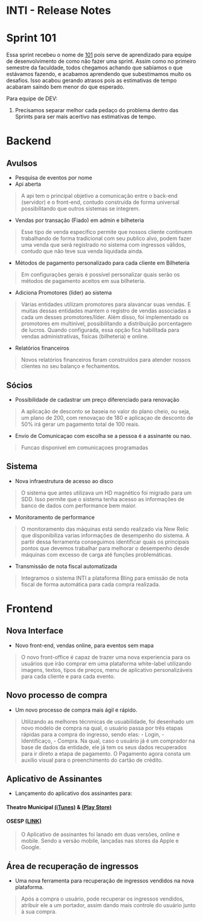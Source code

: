 # INTI - Release Notes

# Sprint 101
Essa sprint recebeu o nome de [101](https://en.wikipedia.org/wiki/101_(topic)) pois serve de aprendizado para equipe de desenvolvimento de como não fazer uma sprint. Assim como no primeiro semestre da faculdade, todos chegamos achando que sabíamos o que estávamos fazendo, e acabamos aprendendo que subestimamos muito os desafios. Isso acabou gerando atrasos pois as estimativas de tempo acabaram saindo bem menor do que esperado.


Para equipe de DEV:
 1. Precisamos separar melhor cada pedaço do problema dentro das Sprints para ser mais acertivo nas estimativas de tempo.

# Backend
## Avulsos
* Pesquisa de eventos por nome
* Api aberta
> A api tem o principal objetivo a comunicação entre o back-end (servidor) e o front-end, contudo construída de forma universal possibilitando que outros sistemas se integrem.
* Vendas por transação (Fiado) em admin e bilheteria
> Esse tipo de venda especifico permite que nossos cliente continuem trabalhando de forma tradicional com seu publico alvo, podem fazer uma venda que será registrado no sistema com ingressos válidos, contudo que não teve sua venda liquidada ainda.
* Métodos de pagamento personalizado para cada cliente em Bilheteria
> Em configurações gerais é possível personalizar quais serão os métodos de pagamento aceitos em sua bilheteria.
* Adiciona Promotores (líder) ao sistema
> Várias entidades utilizam promotores para alavancar suas vendas. E muitas dessas entidades mantem o registro de vendas associadas a cada um desses promotores/líder. Além disso, foi implementado os promotores em multinível, possibilitando a distribuição porcentagem de lucros. Quando configurada, essa opção fica habilitada para vendas administrativas, fisicas (bilheteria) e online.
* Relatórios financeiros
> Novos relatórios financeiros foram construídos para atender nossos clientes no seu balanço e fechamentos.


## Sócios
* Possibilidade de cadastrar um preço diferenciado para renovação
> A aplicação de desconto se baseia no valor do plano cheio, ou seja, um plano de 200, com renovaçao de 180 e aplicaçao de desconto de 50% irá gerar um pagamento total de 100 reais.
* Envio de Comunicaçao com escolha se a pessoa é a assinante ou nao.
> Funcao disponivel em comunicaçoes programadas

## Sistema
* Nova infraestrutura de acesso ao disco
> O sistema que antes utilizava um HD magnético foi migrado para um SDD. Isso permite que o sistema tenha acesso as informações de banco de dados com performance bem maior.
* Monitoramento de performance
> O monitoramento das máquinas está sendo realizado via New Relic que disponibiliza varias informações de desempenho do sistema. A partir dessa ferramenta conseguimos identificar quais os principais pontos que devemos trabalhar para melhorar o desempenho desde máquinas com excesso de carga até funções problemáticas.
* Transmissão de nota fiscal automatizada
> Integramos o sistema INTI a plataforma Bling para emissão de nota fiscal de forma automática para cada compra realizada.

# Frontend

## Nova Interface
* Novo front-end, vendas online, para eventos sem mapa
> O novo front-office é capaz de trazer uma nova experiencia para os usuários que irão comprar em uma plataforma white-label utilizando imagens, textos, tipos de preços, menu de aplicativo personalizáveis para cada cliente e para cada evento. 

## Novo processo de compra
* Um novo processo de compra mais ágil e rápido.
> Utilizando as melhores técnmicas de usuabilidade, foi desenhado um novo modelo de compra na qual, o usuário passa por três etapas rápidas para a compra do ingresso, sendo elas: - Login, - Identificaço, - Compra. Na qual, caso o usuário já é um comprador na base de dados da entidade, ele já tem os seus dados recuperados para ir direto a etapa de pagamento. O Pagamento agora consta um auxílio visual para o preenchimento do cartão de crédito.

## Aplicativo de Assinantes
* Lançamento do aplicativo dos assinantes para:
#### Theatro Municipal [(iTunes)](https://itunes.apple.com/us/app/theatro-municipal-sp/id1352559506?ls=1&mt=8) & [(Play Store)](https://play.google.com/store/apps/details?id=com.byinti.theatromunicipalsp) 
#### OSESP [(LINK)](https://osesp-assinante.byinti.com)

> O Aplicativo de assinantes foi lanado em duas versões, online e mobile. Sendo a versão mobile, lançadas nas stores da Apple e Google.

## Área de recuperação de ingressos
* Uma nova ferramenta para recuperação de ingressos vendidos na nova plataforma.
> Após a compra o usuário, pode recuperar os ingressos vendidos, atribuir ele a um portador, assim dando mais controle do usuário junto à sua compra.
